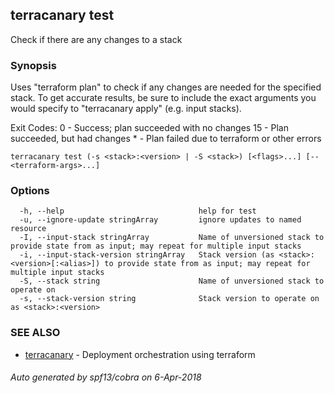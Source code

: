 ## terracanary test

Check if there are any changes to a stack

### Synopsis

Uses "terraform plan" to check if any changes are needed for the specified stack. To get accurate results, be sure to include the exact arguments you would specify to "terracanary apply" (e.g. input stacks).

Exit Codes:
	 0 - Success; plan succeeded with no changes
	15 - Plan succeeded, but had changes
	 * - Plan failed due to terraform or other errors

```
terracanary test (-s <stack>:<version> | -S <stack>) [<flags>...] [-- <terraform-args>...]
```

### Options

```
  -h, --help                              help for test
  -u, --ignore-update stringArray         ignore updates to named resource
  -I, --input-stack stringArray           Name of unversioned stack to provide state from as input; may repeat for multiple input stacks
  -i, --input-stack-version stringArray   Stack version (as <stack>:<version>[:<alias>]) to provide state from as input; may repeat for multiple input stacks
  -S, --stack string                      Name of unversioned stack to operate on
  -s, --stack-version string              Stack version to operate on as <stack>:<version>
```

### SEE ALSO

* [terracanary](../README.md)	 - Deployment orchestration using terraform

###### Auto generated by spf13/cobra on 6-Apr-2018
